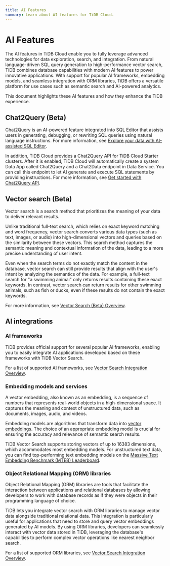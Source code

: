 ```yaml
---
title: AI Features
summary: Learn about AI features for TiDB Cloud.
---
```


# AI Features

The AI features in TiDB Cloud enable you to fully leverage advanced technologies for data exploration, search, and integration. From natural language-driven SQL query generation to high-performance vector search, TiDB combines database capabilities with modern AI features to power innovative applications. With support for popular AI frameworks, embedding models, and seamless integration with ORM libraries, TiDB offers a versatile platform for use cases such as semantic search and AI-powered analytics.

This document highlights these AI features and how they enhance the TiDB experience.

## Chat2Query (Beta)

Chat2Query is an AI-powered feature integrated into SQL Editor that assists users in generating, debugging, or rewriting SQL queries using natural language instructions. For more information, see [Explore your data with AI-assisted SQL Editor](/tidb-cloud/explore-data-with-chat2query.md).

In addition, TiDB Cloud provides a Chat2Query API for TiDB Cloud Starter clusters. After it is enabled, TiDB Cloud will automatically create a system Data App called Chat2Query and a Chat2Data endpoint in Data Service. You can call this endpoint to let AI generate and execute SQL statements by providing instructions. For more information, see [Get started with Chat2Query API](/tidb-cloud/use-chat2query-api.md).

## Vector search (Beta)

Vector search is a search method that prioritizes the meaning of your data to deliver relevant results.

Unlike traditional full-text search, which relies on exact keyword matching and word frequency, vector search converts various data types (such as text, images, or audio) into high-dimensional vectors and queries based on the similarity between these vectors. This search method captures the semantic meaning and contextual information of the data, leading to a more precise understanding of user intent.

Even when the search terms do not exactly match the content in the database, vector search can still provide results that align with the user's intent by analyzing the semantics of the data. For example, a full-text search for "a swimming animal" only returns results containing these exact keywords. In contrast, vector search can return results for other swimming animals, such as fish or ducks, even if these results do not contain the exact keywords.

For more information, see [Vector Search (Beta) Overview](/tidb-cloud/vector-search-overview.md).

## AI integrations

### AI frameworks

TiDB provides official support for several popular AI frameworks, enabling you to easily integrate AI applications developed based on these frameworks with TiDB Vector Search.

For a list of supported AI frameworks, see [Vector Search Integration Overview](/tidb-cloud/vector-search-integration-overview.md#ai-frameworks).

### Embedding models and services

A vector embedding, also known as an embedding, is a sequence of numbers that represents real-world objects in a high-dimensional space. It captures the meaning and context of unstructured data, such as documents, images, audio, and videos.

Embedding models are algorithms that transform data into [vector embeddings](/tidb-cloud/vector-search-overview.md#vector-embedding). The choice of an appropriate embedding model is crucial for ensuring the accuracy and relevance of semantic search results.

TiDB Vector Search supports storing vectors of up to 16383 dimensions, which accommodates most embedding models. For unstructured text data, you can find top-performing text embedding models on the [Massive Text Embedding Benchmark (MTEB) Leaderboard](https://huggingface.co/spaces/mteb/leaderboard).

### Object Relational Mapping (ORM) libraries

Object Relational Mapping (ORM) libraries are tools that facilitate the interaction between applications and relational databases by allowing developers to work with database records as if they were objects in their programming language of choice.

TiDB lets you integrate vector search with ORM libraries to manage vector data alongside traditional relational data. This integration is particularly useful for applications that need to store and query vector embeddings generated by AI models. By using ORM libraries, developers can seamlessly interact with vector data stored in TiDB, leveraging the database's capabilities to perform complex vector operations like nearest neighbor search.

For a list of supported ORM libraries, see [Vector Search Integration Overview](/tidb-cloud/vector-search-integration-overview.md#object-relational-mapping-orm-libraries).